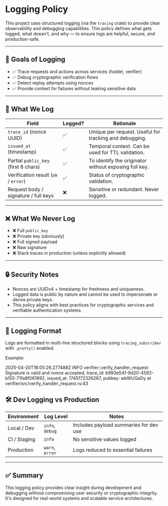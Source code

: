 # Logging Policy

This project uses structured logging (via the `tracing` crate) to provide clear observability and debugging capabilities. This policy defines what gets logged, what doesn't, and why — to ensure logs are helpful, secure, and production-safe.

---

## 🎯 Goals of Logging

- ✅ Trace requests and actions across services (holder, verifier)
- ✅ Debug cryptographic verification flows
- ✅ Detect replay attempts using nonces
- ✅ Provide context for failures without leaking sensitive data

---

## 🧠 What We Log

| Field         | Logged? | Rationale                                         |
|---------------|---------|---------------------------------------------------|
| `trace_id` (nonce UUID) | ✅      | Unique per request. Useful for tracking and debugging. |
| `issued_at` (timestamp) | ✅      | Temporal context. Can be used for TTL validation.       |
| Partial `public_key` (first 8 chars) | ✅      | To identify the originator without exposing full key.   |
| Verification result (`ok` / `error`) | ✅      | Status of cryptographic validation.                     |
| Request body / signature / full keys | ❌      | Sensitive or redundant. Never logged.                  |

---

## ❌ What We Never Log

- ❌ Full `public_key`
- ❌ Private key (obviously)
- ❌ Full signed payload
- ❌ Raw signature
- ❌ Stack traces in production (unless explicitly allowed)

---

## 🔒 Security Notes

- Nonces are UUIDv4 + timestamp for freshness and uniqueness.
- Logged data is public by nature and cannot be used to impersonate or derive private keys.
- This policy aligns with best practices for cryptographic services and verifiable authentication systems.

---

## 🔧 Logging Format

Logs are formatted in multi-line structured blocks using `tracing_subscriber` with `.pretty()` enabled.

Example:

  2025-04-20T18:05:26.277488Z  INFO verifier::verify_handler_request: Signature is valid and nonce accepted, trace_id: b993e541-9d20-4592-b155-71fa8f061892, issued_at: 1745172326267, pubkey: wbWUQaDy
    at verifier/src/verify_handler_request.rs:43

## 🛠️ Dev Logging vs Production

| Environment  | Log Level | Notes                                      |
|--------------|-----------|--------------------------------------------|
| Local / Dev  | `info`, `debug` | Includes payload summaries for dev use |
| CI / Staging | `info`    | No sensitive values logged                |
| Production   | `warn`, `error` | Logs reduced to essential failures     |

---

## ✅ Summary

This logging policy provides clear insight during development and debugging without compromising user security or cryptographic integrity. It's designed for real-world systems and scalable service architectures.
